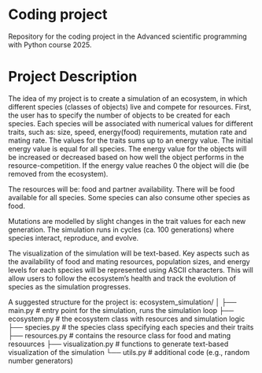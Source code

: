 # Coding project
Repository for the coding project in the Advanced scientific programming with Python course 2025.

# Project Description
The idea of my project is to create a simulation of an ecosystem, in which different species (classes of objects) live and compete for resources.
First, the user has to specify the number of objects to be created for each species. Each species will be associated with numerical values for different traits, such as: size, speed, energy(food) requirements, mutation rate and mating rate. 
The values for the traits sums up to an energy value. The initial energy value is equal for all species. 
The energy value for the objects will be increased or decreased based on how well the object performs in the resource-competition.
If the energy value reaches 0 the object will die (be removed from the ecosystem). 

The resources will be: food and partner availability. 
There will be food available for all species. Some species can also consume other species as food. 

Mutations are modelled by slight changes in the trait values for each new generation.
The simulation runs in cycles (ca. 100 generations) where species interact, reproduce, and evolve. 

The visualization of the simulation will be text-based. Key aspects such as the availability of food and mating resources, population sizes, and energy levels for each species will be represented using ASCII characters. This will allow users to follow the ecosystem’s health and track the evolution of species as the simulation progresses.

A suggested structure for the project is:
ecosystem_simulation/
│
├── main.py                   # entry point for the simulation, runs the simulation loop
├── ecosystem.py              # the ecosystem class with resources and simulation logic
├── species.py                # the species class specifying each species and their traits
├── resources.py              # contains the resource class for food and mating resouurces
├── visualization.py          # functions to generate text-based visualization of the simulation
└── utils.py                  # additional code (e.g., random number generators)
